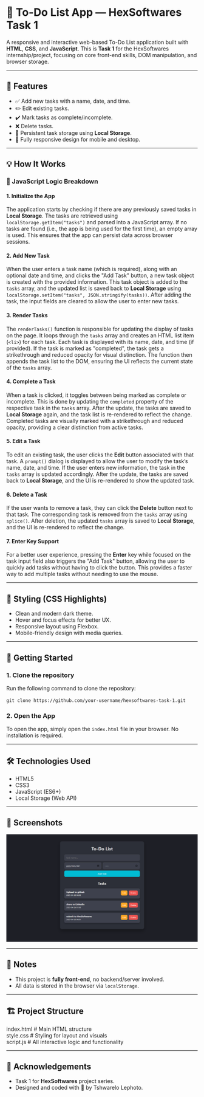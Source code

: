 # 📝 To-Do List App — HexSoftwares Task 1

A responsive and interactive web-based To-Do List application built with **HTML**, **CSS**, and **JavaScript**. This is **Task 1** for the HexSoftwares internship/project, focusing on core front-end skills, DOM manipulation, and browser storage.

---

## 📌 Features

- ✅ Add new tasks with a name, date, and time.
- ✏️ Edit existing tasks.
- ✔️ Mark tasks as complete/incomplete.
- ❌ Delete tasks.
- 🔁 Persistent task storage using **Local Storage**.
- 📱 Fully responsive design for mobile and desktop.

---

## 💡 How It Works

### 🧠 JavaScript Logic Breakdown

#### 1. Initialize the App
The application starts by checking if there are any previously saved tasks in **Local Storage**. The tasks are retrieved using `localStorage.getItem("tasks")` and parsed into a JavaScript array. If no tasks are found (i.e., the app is being used for the first time), an empty array is used. This ensures that the app can persist data across browser sessions.

#### 2. Add New Task
When the user enters a task name (which is required), along with an optional date and time, and clicks the "Add Task" button, a new task object is created with the provided information. This task object is added to the `tasks` array, and the updated list is saved back to **Local Storage** using `localStorage.setItem("tasks", JSON.stringify(tasks))`. After adding the task, the input fields are cleared to allow the user to enter new tasks.

#### 3. Render Tasks
The `renderTasks()` function is responsible for updating the display of tasks on the page. It loops through the `tasks` array and creates an HTML list item (`<li>`) for each task. Each task is displayed with its name, date, and time (if provided). If the task is marked as "completed", the task gets a strikethrough and reduced opacity for visual distinction. The function then appends the task list to the DOM, ensuring the UI reflects the current state of the `tasks` array.

#### 4. Complete a Task
When a task is clicked, it toggles between being marked as complete or incomplete. This is done by updating the `completed` property of the respective task in the `tasks` array. After the update, the tasks are saved to **Local Storage** again, and the task list is re-rendered to reflect the change. Completed tasks are visually marked with a strikethrough and reduced opacity, providing a clear distinction from active tasks.

#### 5. Edit a Task
To edit an existing task, the user clicks the **Edit** button associated with that task. A `prompt()` dialog is displayed to allow the user to modify the task’s name, date, and time. If the user enters new information, the task in the `tasks` array is updated accordingly. After the update, the tasks are saved back to **Local Storage**, and the UI is re-rendered to show the updated task.

#### 6. Delete a Task
If the user wants to remove a task, they can click the **Delete** button next to that task. The corresponding task is removed from the `tasks` array using `splice()`. After deletion, the updated `tasks` array is saved to **Local Storage**, and the UI is re-rendered to reflect the change.

#### 7. Enter Key Support
For a better user experience, pressing the **Enter** key while focused on the task input field also triggers the "Add Task" button, allowing the user to quickly add tasks without having to click the button. This provides a faster way to add multiple tasks without needing to use the mouse.

---

## 🎨 Styling (CSS Highlights)

- Clean and modern dark theme.
- Hover and focus effects for better UX.
- Responsive layout using Flexbox.
- Mobile-friendly design with media queries.

---

## 🚀 Getting Started

### 1. Clone the repository

Run the following command to clone the repository:

`git clone https://github.com/your-username/hexsoftwares-task-1.git`

### 2. Open the App

To open the app, simply open the `index.html` file in your browser. No installation is required.

---

## 🛠 Technologies Used

- HTML5
- CSS3
- JavaScript (ES6+)
- Local Storage (Web API)

---

## 📸 Screenshots

![App Screenshot](Screenshot.png)

---

## 📌 Notes

- This project is **fully front-end**, no backend/server involved.
- All data is stored in the browser via `localStorage`.

---

## 🏗 Project Structure

index.html        # Main HTML structure  
style.css         # Styling for layout and visuals  
script.js         # All interactive logic and functionality  

---

## 🙌 Acknowledgements

- Task 1 for **HexSoftwares** project series.
- Designed and coded with 💙 by Tshwarelo Lephoto.

